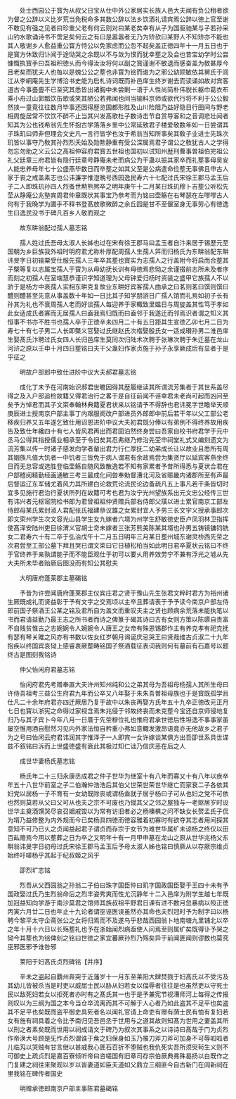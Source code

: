 <!-- { "loadSidebar": true } -->
　　处士西园公于寳为从叔父日宝从仕中外公家居实长族人邑大夫闻有负公租者欲为督之公辞以义比岁荒当免税命多其数公辞以法乡饮酒礼请宾焉公辞以徳上官至谢不敢见有强之见者曰珍重父老有何云则对曰某老矣幸有从子为国驱驰某与子若孙采山钓水歌诵诗书不啻足矣何云之有曰是嚣嚣者无乃为矫欤曰某野人不知矫亦不能也其人敬谢乡人愈益重公寳方恃公以免家虑而公忽不起矣盖正徳四年十一月五日也于是寳方休致归讣闻于途恸哭之余既以不与敛为恨而犹幸塟之及会也昔宝幼学时公尝慷慨执寳手曰吾祖积徳乆而今得汝汝将何以副之寳谨谢不敏退而感奋盖为敎甚厚今且老矣而犹夫人也每以是媿公公之塟也非寳为铭而谁为之邪公幼颕敏依其舅氏于闾江从李絅庵先生学博洽书史能为启札诗词既而补邑庠生终岁谢去而读诵如故对宾客道古今事亹亹不已至究其悉皆出诸胸中未尝剿一语于人性尚简朴伟貎长躯巾葛衣布乘小舟过山郭瓢饮缶歌或笑其陋公若弗闻也间当输料京师或欲代行将不利于公公毅然挟一童竟往往数月毕事还因得歴览国都形胜及山川险阻乃益好隐日行田间与野老相周旋居常不饮饮不醉不止当其兴发髙歌杜子数诗击节自赏导客和之音调悲壮闻者知其为公也钱希翁先生怀抱古学落落乡里中公常延致君子楼爱敬数年如一日尝谓其子珠玑曰师非但理会文史凡一言行皆学也汝于希翁当知所事矣其敎子业进士先珠次玑皆以事夺乃敎其孙烈烈夭始及勋勲静重有受公深属焉君子谓公之敎犹古人之学得勿忘勿助之义云公之髙祖仲容府君寳五世祖也国初以试知州歴刑曹事曽祖伯完祖公礼父廷章三府君皆有隐行廷章号静庵未老而病公为干蛊以振其家卒而礼塟事母吴安人能忠养母年七十公盛燕毕数日而卒塟之如其父至是公病遣命俭塟无事佛且申古人家于丧之戒盖素志也公讳濂字惟澄晩号西园逸民寿六十七配过氏宋徐王郡马孟玉后子二人即珠玑孙四人烈蚤世勲熊熈卒之明年庚午十二月某日珠玑穆卜吉塟公听松先茔从静庵公兆塾宾周君仲章既状其事宝乃叅考而为铭曰壶觞在右琴瑟在左嘐嘐古人何有于我晩学为圃手不释书登髙放歌微醉之余丘园是甘不至偃室身无事劳心有徳逸生曰逸民没书于碑凡百乡人敬而观之

　　故东畊翁配过孺人墓志铭

　　孺人姓过氏吾母太淑人长姊也过在宋有徐王郡马曰孟玉者自汴来居于锡歴元至国朝为乡巨族我外祖时明府君尤称朴厚配周孺人生孺人笄而归杨氏为东畊翁配东畊讳旻字日初输粟受仕服先孺人三年卒其塟也寳实为志孺人之行盖附今将启而合塟其子槩等复以志属宝孺人于寳为从母幼抚长训有母徳焉悲恸之余谨掇前志所未及者序而刻之初孺人在室端慧恭谨识字知道理为父母钟爱归杨时资装之盛甲它族孺人不以骄于是杨方中衰孺人实相东畊克复故业东畊好宾客孺人曲承之曰茗则茗曰馔则馔曰醴则醴甚至先意从事盖数十年如一日比其子知学朋游日广孺人馆而礼焉如初子长有孙其为礼也不衰周孺人老而好谈孺人每迎养于家輙致里媪日与周旋盖其性笃于孝如此女适成氏者寡而无居孺人曰盍我焉归既而曰盍邻于我遂迁而邻焉识者谓之知义其恒事不书亦不胜书也孺人卒于正徳辛未四月二十有五日距其生宣徳乙卯七月二日为寿七十有七子男二人长即槩义官娶过氏继赵氏次楷娶殷氏女一适成瓉孙男二淮邑庠生娶髙氏汴聘过氏女四人长归邑庠生莫同次归陆术次聘于张琳次聘于朱迁墓在龙山河浒之原以壬申十月四日塟铭曰夫干父蛊妇作家贞施于孙子永享厥成后有显者于是乎征之

　　明故户部郎中致仕进阶中议大夫郝君墓志铭

　　成化丁未予在河南始识郝君世瞻因得其歴履继读其所谓流芳集者于其世系盖尽得之及入户部追检故籍又得君治行之畧于是自征前闻不诬幸君未老尚可起而凶问至矣予方悼君而其子文寀奉翰林典籍夏君状来以铭请予不得辞也君讳冕字世瞻举天顺庚辰进士授南京户部主事丁内艰服阕改户部进员外郎郎中前后若干年以父工部公老移疾归养又五年遂乞致仕用诏恩进阶中议大夫初君既分俸以有弟例不得终养故用疾告及致仕年纔四十有七人皆风君再出而君固泊然终身尝曰吾家自校书府君学于元中丞马公得其指授儒业相承至于令旧矣其忍弗继乃修治先茔申祠堂礼式又编刻遗文为流芳集以传一时诸子感发向学者軰出君力行仁厚抚二幼弟成长让以故业且悉所有周其姻族凡值大饥者一中饥者三皆免于病人谓君有余政焉尝为集贤厅以延宾客燕坐终日而无怠容或选胜登临壶觞自随风致散逸若不知有家累者予昔所得悉与夏状合君在户部稽阅精勤经画通敏三考三最成化间尝奉勅督漕北河及省赈畿内诸郡所至有声最后督运辽东军储尤着风力其所建白论救荒论流民论边备疏凡五上事凡若干条皆切时宜多见施行君治行夏状所列在故籍可考也君为汝宁光州望族系出元文忠公经传三世有讳兴者元枢宻院检书郎为君曾祖祖仲贤赠兵部右侍郎父璜以进士累官南京工部左侍郎母某氏累封淑人君配张氏福建叅议雄之女累封宜人予男三长文宇义授承事郎次即文寀州学生次文容光山县学生女九嫁者六壻为州学生舒敏徳史臣卢凤羽林卫指挥使髙泽安陆州吏目徐渭义官胡士竒未嫁者三张芳熊美陈某其壻也孙男五铸镜镛钧铣女二君寿六十有二卒于弘治戊午十二月五日明年三月某日塟州城东谢灵桥西先茔之次君尝至工部公墓下拜且哭已谓文寀曰它日植松柏当如此明日君卒夏状云铭曰不终于官终养于亲孰谓能子而不能臣观仕于初可以要乆用养效劳宁不兼有浮光之墟从先大夫所未毕者贻厥后图没而有知公其慰夫

　　大明唐府蓬莱郡主墓碣铭

　　予昔为许尝闻唐府蓬莱郡主仪宾庄君之贤于豫山先生张君文粹时君方为裕州诸生厥既成礼而贤益彰于予有文字之交焉顷以主卒且葬请表于予予读今南京户部左侍郎前国子祭酒王公某之铭及君所自为盖文而重叹夫主之贤也顾病余荒落未能执笔以书而君请益勤乃最王志之所书者而诗之俾篆于碣其诗曰古有女则方策以陈隳自贵富不自贱贫惟古之志婉婉令人婉婉令人唐王之女帝有殊恩锡郡作主有养克孝有祀克抚有瑟有琴关雎之风亦有书数以佐女红岁朝月谒诞庆忌哭王曰贤哉维古贞淑二十九年抱疾以终国宾哀恸上感睿衷厥塟畴铭国子祭酒载征表词我则何有墓前有石嘉号以题终古是图刻我铭诗

　　仲父怡闲府君墓志铭

　　怡闲府君先考赠奉直大夫许州知州纯和公之弟其母为吾祖母杨孺人其所生母曰许侍吾祖考三益公生府君九年而公卒又八年娶于朱朱吾曽祖母族也于是寳既孤学且仕凡二十余年府君亦四迁厥居乃复于故中以朱丧再娶方氏年五十九卒正徳改元正月七日也寳以浙宪之命得过家视含焉朱兆侵于邻故终丧而未克塟今宝还自京师侵地复归乃与其子宾卜今年八月一日厝于先茔穆位礼也惟府君承世徳后性坦逸不事事家虽屡空惟用酒自慰然习见内外家法恒自矜重小弗如意輙发激昂语竟亦无他故乡之君子为之号曰怡闲云府君讳润其字惟泽子一人即宾一女许嫁谈某俱方出吾卲世系具世谍兹不叙铭曰泝而上世盛徳盛有衰此其极过知仁诎乃信庆恶在后之人

　　成世华妻杨氏墓志铭

　　杨氏年二十三归永康丞成君之仲子世华为继室十有八年而寡又十有八年以疾卒年五十八世华前室之子二伯瀚仲浩浩后其伯父世荣世荣世华继亡而家衰二子各依其妇党以居杨一子不育有一女幼既除丧或谓杨盍就子居乎杨曰子可从也妇之党不可依也然则莫若从父曰父可从也夫之宗不可废也乃僦其父之邻之屋独与一老妪居岁时设世华主奠酒馔哭尽哀召姻戚馂以为常有访旧者必之杨榛椇之问不缺女长赘孟氏子侃为壻乃益修整为内外规而今已矣杨具四徳而徳容雅着初寡时有欲夺其志者用间探其意知不可乃已乆之贞闻益起君子谓贞而存宗于女节为难世华属纩未谅杨之终仅以田百畆赡焉今用以塟葬之日为卒之又明年十有一月甲申墓在龙山之原从世华兆杨父东畊翁讳旻字日初母过氏宋徐王郡马孟玉后予母太淑人姊也铭曰慎厥从以存厥宗维贞始终吁嗟杨乎其起于纪叔姬之风乎

　　卲烈圹志铭

　　烈吾从父西园翁之孙翁二子伯曰珠字国臣仲曰玑字国政国臣娶于王四十未有予国政娶过氏乃生烈翁命后之烈丰姿秀爽而性尤沉静年十二入邑庠为附学生越七年既加冠益知向学游于南沙莫君之馆师其族叔祖平野君日课有进不数月忽暴病以殁正徳丙寅六月廿二日也年止十九论者谓巫诬医误虽然亦其命也夫烈冠时予为制字曰以杨聘今黎平太守企斋张公之女将归焉而不及遂乌乎悲哉西园翁卜地南塘九里铺北以卒之年十月十六日以长殇塟礼也予在浙始闻烈病亟使人问焉至则属纩矣既得讣予哭之恸今其塟也为铭俾刻之铭曰世徳之家宜蕃厥孙烈乃殇矣异于前闻匪闻则谬数也莫究巫邪医邪予谁咎邪

　　莱阳于妇髙氏贞烈碑铭【并序】

　　辛未之盗起自覇州奔突于近藩岁十一月东至莱阳大肆焚戮于妇髙氏以不受污及其幼儿皆被杀当是时吏以威屈士民以胁从妇若女以偪辱者往往是也虽然吏以守死士民以敌死妇若女以拒死者亦时有之髙氏其一也于是予兼宪节视漕师河上每得之传报则叹以为三纲为国之本今当仓卒流离而其不可解于人心者乃如此盗其不足平也矣盗其不足平也矣既而盗平御史具死者名以闻礼官请上命吏有赠有荫士民有恤有复妇若女有旌有祠具着之令比予南归见吾邑丞于世用与之道其故则知髙为世用之妻盖其所以刑之者素矣既而世用以祠成请文于碑乃为叙次其事系之以诗诗曰髙哉于门为贞烈作帝涣大号顾是旡怍贞烈谓谁于矦之妇保身如玉乃罹刀斧刀斧可加身不可辱呱呱者儿临刄以哭贼有甘言继以甚威我心匪石百折不堕贼也我仇死实吾所须臾茍生义则不可御史上疏贞烈是嘉百寮倾听帝曰咨嗟国有旧章司存宗伯厥典弗殊曷扬以白既作之门复建之祠往来聚观以岁以峕妻道如臣夫道如父鼎立三纲匪今自古新门在闾新祠在里我铭在碑传者国史

　　明赠承徳郎南京户部主事陈君墓碣铭

